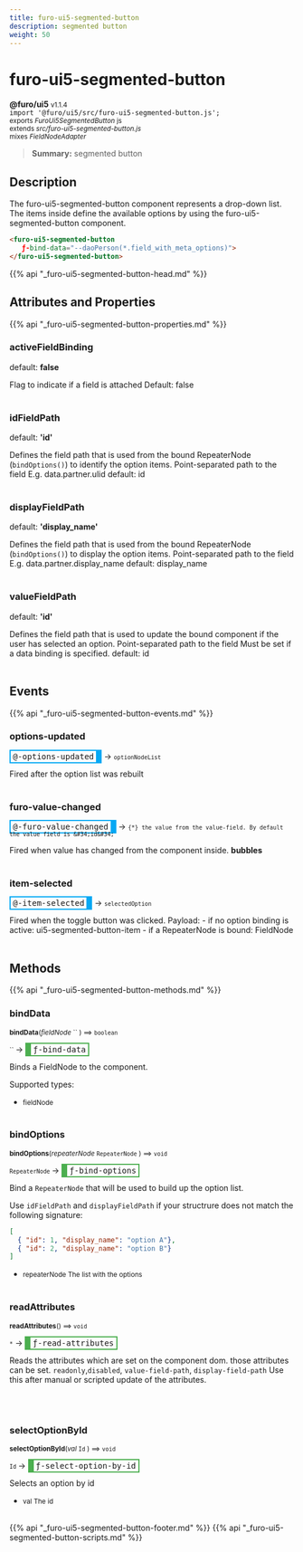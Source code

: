 ```yaml
---
title: furo-ui5-segmented-button
description: segmented button
weight: 50
---
```


# furo-ui5-segmented-button
**@furo/ui5** <small>v1.1.4</small>
<br>`import '@furo/ui5/src/furo-ui5-segmented-button.js';`<small>
<br>exports *FuroUi5SegmentedButton* js
<br>extends *src/furo-ui5-segmented-button.js*
<br> mixes *FieldNodeAdapter*</small>

> **Summary:** segmented button

## Description

The furo-ui5-segmented-button component represents a drop-down list. The items inside define the available
options by using the furo-ui5-segmented-button component.

```html
<furo-ui5-segmented-button
   ƒ-bind-data="--daoPerson(*.field_with_meta_options)">
</furo-ui5-segmented-button>
```

{{% api "_furo-ui5-segmented-button-head.md" %}}

## Attributes and Properties
{{% api "_furo-ui5-segmented-button-properties.md" %}}















### **activeFieldBinding**
default: **false**</small>

Flag to indicate if a field is attached
Default: false
<br><br>

### **idFieldPath**
default: **&#39;id&#39;**</small>

Defines the field path that is used from the bound RepeaterNode (`bindOptions()`) to identify the option items.
Point-separated path to the field
E.g. data.partner.ulid
default: id
<br><br>

### **displayFieldPath**
default: **&#39;display_name&#39;**</small>

Defines the field path that is used from the bound RepeaterNode (`bindOptions()`) to display the option items.
Point-separated path to the field
E.g. data.partner.display_name
default: display_name
<br><br>

### **valueFieldPath**
default: **&#39;id&#39;**</small>

Defines the field path that is used to update the bound component if the user has selected an option.
Point-separated path to the field
Must be set if a data binding is specified.
default: id
<br><br>






## Events
{{% api "_furo-ui5-segmented-button-events.md" %}}

### **options-updated**
<span  style="border-width:2px 10px 2px 2px; border-style: solid;border-color:  rgb(2, 168, 244);font-family:monospace; padding:2px 4px;">@-options-updated</span>
→ <small>`optionNodeList`</small>

Fired  after the option list was rebuilt
<br><br>
### **furo-value-changed**
<span  style="border-width:2px 10px 2px 2px; border-style: solid;border-color:  rgb(2, 168, 244);font-family:monospace; padding:2px 4px;">@-furo-value-changed</span>
→ <small>`{*} the value from the value-field. By default the value field is &#34;id&#34;`</small>

 Fired when value has changed from the component inside. **bubbles**
<br><br>
### **item-selected**
<span  style="border-width:2px 10px 2px 2px; border-style: solid;border-color:  rgb(2, 168, 244);font-family:monospace; padding:2px 4px;">@-item-selected</span>
→ <small>`selectedOption`</small>

Fired when the toggle button was clicked. Payload: - if no option binding is active: ui5-segmented-button-item - if a RepeaterNode is bound: FieldNode
<br><br>

## Methods
{{% api "_furo-ui5-segmented-button-methods.md" %}}


### **bindData**
<small>**bindData**(*fieldNode* `` ) ⟹ `boolean`</small>

<small>`` </small> →
<span  style="border-width:2px 2px 2px 10px; border-style: solid;border-color:  rgb(76, 175, 80);font-family:monospace; padding:2px 4px;">ƒ-bind-data</span>

Binds a FieldNode to the component.

Supported types:

- <small>fieldNode </small>
<br><br>

### **bindOptions**
<small>**bindOptions**(*repeaterNode* `RepeaterNode` ) ⟹ `void`</small>

<small>`RepeaterNode` </small> →
<span  style="border-width:2px 2px 2px 10px; border-style: solid;border-color:  rgb(76, 175, 80);font-family:monospace; padding:2px 4px;">ƒ-bind-options</span>

Bind a `RepeaterNode` that will be used to build up the option list.

Use `idFieldPath` and `displayFieldPath` if your structrure does not match the following signature:

```json
[
  { "id": 1, "display_name": "option A"},
  { "id": 2, "display_name": "option B"}
]
```

- <small>repeaterNode The list with the options</small>
<br><br>

### **readAttributes**
<small>**readAttributes**() ⟹ `void`</small>

<small>`*`</small> →
<span  style="border-width:2px 2px 2px 10px; border-style: solid;border-color:  rgb(76, 175, 80);font-family:monospace; padding:2px 4px;">ƒ-read-attributes</span>

Reads the attributes which are set on the component dom.
those attributes can be set. `readonly`,`disabled`, `value-field-path`, `display-field-path`
Use this after manual or scripted update of the attributes.

<br><br>




### **selectOptionById**
<small>**selectOptionById**(*val* `Id` ) ⟹ `void`</small>

<small>`Id` </small> →
<span  style="border-width:2px 2px 2px 10px; border-style: solid;border-color:  rgb(76, 175, 80);font-family:monospace; padding:2px 4px;">ƒ-select-option-by-id</span>

Selects an option by id

- <small>val The id</small>
<br><br>



















{{% api "_furo-ui5-segmented-button-footer.md" %}}
{{% api "_furo-ui5-segmented-button-scripts.md" %}}
